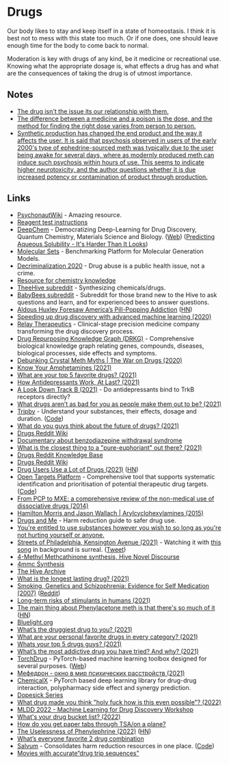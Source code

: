 # Drugs

Our body likes to stay and keep itself in a state of homeostasis. I think it is best not to mess with this state too much. Or if one does, one should leave enough time for the body to come back to normal.

Moderation is key with drugs of any kind, be it medicine or recreational use. Knowing what the appropriate dosage is, what effects a drug has and what are the consequences of taking the drug is of utmost importance.

## Notes

- [The drug isn't the issue its our relationship with them.](https://www.reddit.com/r/Psychedelics/comments/mpmmse/this_needs_to_stop/)
- [The difference between a medicine and a poison is the dose, and the method for finding the right dose varies from person to person.](https://www.reddit.com/r/Psychedelics/comments/mpmmse/this_needs_to_stop/)
- [Synthetic production has changed the end product and the way it affects the user. It is said that psychosis observed in users of the early 2000's type of ephedrine-sourced meth was typically due to the user being awake for several days, where as modernly produced meth can induce such psychosis within hours of use. This seems to indicate higher neurotoxicity, and the author questions whether it is due increased potency or contamination of product through production.](https://news.ycombinator.com/item?id=28912096)

## Links

- [PsychonautWiki](https://psychonautwiki.org/wiki/Main_Page) - Amazing resource.
- [Reagent test instructions](https://www.reagent-tests.uk/reagent-test-colours/)
- [DeepChem](https://github.com/deepchem/deepchem) - Democratizing Deep-Learning for Drug Discovery, Quantum Chemistry, Materials Science and Biology. ([Web](http://deepchem.io/)) ([Predicting Aqueous Solubility - It's Harder Than It Looks](http://practicalcheminformatics.blogspot.com/2018/09/predicting-aqueous-solubility-its.html))
- [Molecular Sets](https://github.com/molecularsets/moses) - Benchmarking Platform for Molecular Generation Models.
- [Decriminalization 2020](https://www.decriminalization.org/) - Drug abuse is a public health issue, not a crime.
- [Resource for chemistry knowledge](https://www.reddit.com/r/researchchemicals/comments/dysrhi/resource_for_chemistry_knowledge/)
- [TheeHive subreddit](https://www.reddit.com/r/TheeHive/) - Synthesizing chemicals/drugs.
- [BabyBees subreddit](https://www.reddit.com/r/BabyBees/) - Subreddit for those brand new to the Hive to ask questions and learn, and for experienced bees to answer questions.
- [Aldous Huxley Foresaw America’s Pill-Popping Addiction](https://lithub.com/aldous-huxley-foresaw-americas-pill-popping-addiction-with-eerie-accuracy/) ([HN](https://news.ycombinator.com/item?id=21688096))
- [Speeding up drug discovery with advanced machine learning (2020)](https://medium.com/pytorch/speeding-up-drug-discovery-with-advanced-machine-learning-b17d59e0daa6)
- [Relay Therapeutics](https://relaytx.com/) - Clinical-stage precision medicine company transforming the drug discovery process.
- [Drug Repurposing Knowledge Graph (DRKG)](https://github.com/gnn4dr/DRKG) - Comprehensive biological knowledge graph relating genes, compounds, diseases, biological processes, side effects and symptoms.
- [Debunking Crystal Meth Myths | The War on Drugs (2020)](https://www.youtube.com/watch?v=D-VkWkPs1aw)
- [Know Your Amphetamines (2021)](https://astralcodexten.substack.com/p/know-your-amphetamines)
- [What are your top 5 favorite drugs? (2021)](https://www.reddit.com/r/Drugs/comments/llo8rt/what_are_your_top_5_favorite_drugs/)
- [How Antidepressants Work, At Last? (2021)](https://blogs.sciencemag.org/pipeline/archives/2021/02/19/how-antidepressants-work-at-last)
- [A Look Down Track B (2021)](https://astralcodexten.substack.com/p/a-look-down-track-b) - Do antidepressants bind to TrkB receptors directly?
- [What drugs aren’t as bad for you as people make them out to be? (2021)](https://www.reddit.com/r/askdrugs/comments/lpczev/what_drugs_arent_as_bad_for_you_as_people_make/)
- [Tripby](https://tripby.org/) - Understand your substances, their effects, dosage and duration. ([Code](https://github.com/dlbnco/tripby.org))
- [What do you guys think about the future of drugs? (2021)](https://www.reddit.com/r/researchchemicals/comments/md6gej/what_do_you_guys_think_about_the_future_of_drugs/)
- [Drugs Reddit Wiki](https://www.reddit.com/r/Drugs/wiki/index)
- [Documentary about benzodiazepine withdrawal syndrome](https://www.youtube.com/watch?v=YEk3e9uKwRo)
- [What is the closest thing to a "pure-euphoriant" out there? (2021)](https://www.reddit.com/r/researchchemicals/comments/nfalvj/what_is_the_closest_thing_to_a_pureeuphoriant_out/)
- [Drugs Reddit Knowledge Base](https://www.reddit.com/r/Drugs/wiki/knowledgebase)
- [Drugs Reddit Wiki](https://www.reddit.com/r/Drugs/wiki/index)
- [Drug Users Use a Lot of Drugs (2021)](https://astralcodexten.substack.com/p/drug-users-use-a-lot-of-drugs) ([HN](https://news.ycombinator.com/item?id=27451914))
- [Open Targets Platform](https://platform.opentargets.org/) - Comprehensive tool that supports systematic identification and prioritisation of potential therapeutic drug targets. ([Code](https://github.com/opentargets/platform-app))
- [From PCP to MXE: a comprehensive review of the non-medical use of dissociative drugs (2014)](https://hamiltonmorris.com/wp-content/uploads/2019/02/From-PCP-to-MXE-a-comprehensive-review-of-the-non-medical-use-of-dissociative-drugs.pdf)
- [Hamilton Morris and Jason Wallach | Arylcyclohexylamines (2015)](https://www.youtube.com/watch?v=Ag4xxiPan1E)
- [Drugs and Me](https://www.drugsand.me/en/) - Harm reduction guide to safer drug use.
- [You're entitled to use substances however you wish to so long as you're not hurting yourself or anyone.](https://www.reddit.com/r/RationalPsychonaut/comments/pbkeqp/youre_entitled_to_use_substances_however_you_wish/)
- [Streets of Philadelphia, Kensington Avenue (2021)](https://www.youtube.com/watch?v=Bi1Kf-1qd6Y) - Watching it with [this song](https://open.spotify.com/track/6WgBIPHwkQhCqMNnR5hQCN) in background is surreal. ([Tweet](https://twitter.com/msvetov/status/1434530611272769539))
- [4-Methyl Methcathinone synthesis, Hive Novel Discourse](https://chemistry.mdma.ch/hiveboard/novel/000423945.html)
- [4mmc Synthesis](https://pdfcoffee.com/4mmc-synthesis-pdf-free.html)
- [The Hive Archive](https://chemistry.mdma.ch/hiveboard/)
- [What is the longest lasting drug? (2021)](https://www.reddit.com/r/researchchemicals/comments/q43pno/what_is_the_longest_lasting_drug/)
- [Smoking, Genetics and Schizophrenia: Evidence for Self Medication (2007)](https://www.ncbi.nlm.nih.gov/labs/pmc/articles/PMC2613326/) ([Reddit](https://www.reddit.com/r/Drugs/comments/q889gb/when_i_went_from_8_cigarettes_a_day_to_0_my/))
- [Long-term risks of stimulants in humans (2021)](https://www.reddit.com/r/slatestarcodex/comments/qc6asr/any_consensus_on_longterm_risks_of_stimulants_in/)
- [The main thing about Phenylacetone meth is that there's so much of it](https://dynomight.net/p2p-meth/) ([HN](https://news.ycombinator.com/item?id=29027284))
- [Bluelight.org](https://www.bluelight.org/xf/)
- [What’s the druggiest drug to you? (2021)](https://www.reddit.com/r/Drugs/comments/r2but1/whats_the_druggiest_drug_to_you/)
- [What are your personal favorite drugs in every category? (2021)](https://www.reddit.com/r/researchchemicals/comments/r5jsau/what_are_your_personal_favorites_in_every_category/)
- [Whats your top 5 drugs guys? (2021)](https://www.reddit.com/r/Drugs/comments/r77s7v/whats_your_top_5_drugs_guys/)
- [What’s the most addictive drug you have tried? And why? (2021)](https://www.reddit.com/r/Drugs/comments/r7b4rk/whats_the_most_addictive_drug_you_have_tried_and/)
- [TorchDrug](https://github.com/DeepGraphLearning/torchdrug) - PyTorch-based machine learning toolbox designed for several purposes. ([Web](https://torchdrug.ai/))
- [Мефедрон - окно в мир психических расстройств (2021)](https://www.youtube.com/watch?v=A8JfrnJQVTI)
- [ChemicalX](https://github.com/AstraZeneca/chemicalx) - PyTorch based deep learning library for drug-drug interaction, polypharmacy side effect and synergy prediction.
- [Dopesick Series](https://trakt.tv/shows/dopesick)
- [What drug made you think "holy fuck how is this even possible"? (2022)](https://www.reddit.com/r/Drugs/comments/rzct1r/what_drug_made_you_think_holy_fuck_how_is_this/)
- [MLDD 2022 - Machine Learning for Drug Discovery Workshop](https://www.mldd-workshop.org/)
- [What's your drug bucket list? (2022)](https://www.reddit.com/r/researchchemicals/comments/sy36n6/whats_your_drug_bucket_list/)
- [How do you get paper tabs through TSA/on a plane?](https://www.reddit.com/r/researchchemicals/comments/t7ozfj/how_do_you_get_paper_tabs_through_tsaon_a_plane/)
- [The Uselessness of Phenylephrine (2022)](https://www.science.org/content/blog-post/uselessness-phenylephrine) ([HN](https://news.ycombinator.com/item?id=30858202))
- [What’s everyone favorite 2 drug combination](https://www.reddit.com/r/Psychonaut/comments/tt7qt6/whats_everyone_favourite_2_drug_combination/)
- [Salvum](https://salvum.love/) - Consolidates harm reduction resources in one place. ([Code](https://github.com/NoahSaso/salvum))
- [Movies with accurate“drug trip sequences”](https://www.reddit.com/r/MovieSuggestions/comments/u3q6ux/movies_with_accuratedrug_trip_sequences/)
